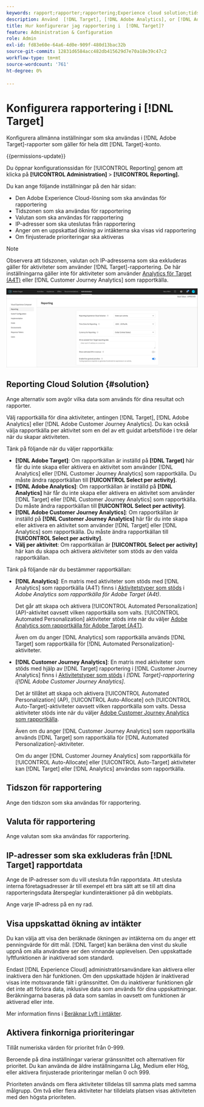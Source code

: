 ```yaml
---
keywords: rapport;rapporter;rapportering;Experience cloud solution;tidszon;tidszon;valuta;exkludera IPs;beräknad ökning av intäkter;ökning av intäkter;finkorniga prioriteringar;finkornig
description: Använd  [!DNL Target], [!DNL Adobe Analytics], or [!DNL Adobe Customer Journey Analytics]  som rapportkälla, ange standardtidszon och standardvalutaformat, lägg till IP-adresser som ska exkluderas från rapporter, med mera.
title: Hur konfigurerar jag rapportering i  [!DNL Target]?
feature: Administration & Configuration
role: Admin
exl-id: fd83e60e-64a6-4d0e-909f-480d13bac32b
source-git-commit: 12831d6584acc482db415629d7e70a18e39c47c2
workflow-type: tm+mt
source-wordcount: '761'
ht-degree: 0%

---
```


# Konfigurera rapportering i [!DNL Target]

Konfigurera allmänna inställningar som ska användas i [!DNL Adobe Target]-rapporter som gäller för hela ditt [!DNL Target]-konto.

{{permissions-update}}

Du öppnar konfigurationssidan för [!UICONTROL Reporting] genom att klicka på **[!UICONTROL Administration]** > **[!UICONTROL Reporting].**

Du kan ange följande inställningar på den här sidan:

* Den Adobe Experience Cloud-lösning som ska användas för rapportering
* Tidszonen som ska användas för rapportering
* Valutan som ska användas för rapportering
* IP-adresser som ska uteslutas från rapportering
* Anger om en uppskattad ökning av intäkterna ska visas vid rapportering
* Om finjusterade prioriteringar ska aktiveras

>[!NOTE]
>
>Observera att tidszonen, valutan och IP-adresserna som ska exkluderas gäller för aktiviteter som använder [!DNL Target]-rapportering. De här inställningarna gäller inte för aktiviteter som använder [Analytics för Target (A4T)](/help/main/c-integrating-target-with-mac/a4t/a4t.md) eller [!DNL Customer Journey Analytics] som rapportkälla.

![Rapporteringssida](/help/main/administrating-target/assets/reporting.png)

## Reporting Cloud Solution {#solution}

Ange alternativ som avgör vilka data som används för dina resultat och rapporter.

Välj rapportkälla för dina aktiviteter, antingen [!DNL Target], [!DNL Adobe Analytics] eller [!DNL Adobe Customer Journey Analytics]. Du kan också välja rapportkälla per aktivitet som en del av ett guidat arbetsflöde i tre delar när du skapar aktiviteten.

Tänk på följande när du väljer rapportkälla:

* **[!DNL Adobe Target]**: Om rapportkällan är inställd på **[!DNL Target]** här får du inte skapa eller aktivera en aktivitet som använder [!DNL Analytics] eller [!DNL Customer Journey Analytics] som rapportkälla. Du måste ändra rapportkällan till **[!UICONTROL Select per activity]**.
* **[!DNL Adobe Analytics]**: Om rapportkällan är inställd på **[!DNL Analytics]** här får du inte skapa eller aktivera en aktivitet som använder [!DNL Target] eller [!DNL Customer Journey Analytics] som rapportkälla. Du måste ändra rapportkällan till **[!UICONTROL Select per activity]**.
* **[!DNL Adobe Customer Journey Analytics]**: Om rapportkällan är inställd på **[!DNL Customer Journey Analytics]** här får du inte skapa eller aktivera en aktivitet som använder [!DNL Target] eller [!DNL Analytics] som rapportkälla. Du måste ändra rapportkällan till **[!UICONTROL Select per activity]**.
* **Välj per aktivitet**: Om rapportkällan är **[!UICONTROL Select per activity]** här kan du skapa och aktivera aktiviteter som stöds av den valda rapportkällan.

Tänk på följande när du bestämmer rapportkällan:

* **[!DNL Analytics]**: En matris med aktiviteter som stöds med [!DNL Analytics] som rapportkälla (A4T) finns i [Aktivitetstyper som stöds](/help/main/c-integrating-target-with-mac/a4t/a4t.md#section_F487896214BF4803AF78C552EF1669AA) i *Adobe Analytics som rapportkälla för Adobe Target (A4t)*.

  Det går att skapa och aktivera [!UICONTROL Automated Personalization] (AP)-aktivitet oavsett vilken rapportkälla som valts. [!UICONTROL Automated Personalization] aktiviteter stöds inte när du väljer [Adobe Analytics som rapportkälla för Adobe Target (A4T)](/help/main/c-integrating-target-with-mac/a4t/a4t.md).

  Även om du anger [!DNL Analytics] som rapportkälla används [!DNL Target] som rapportkälla för [!DNL Automated Personalization]-aktiviteter.

* **[!DNL Customer Journey Analytics]**: En matris med aktiviteter som stöds med hjälp av [!DNL Target] rapportering i [!DNL Customer Journey Analytics] finns i [Aktivitetstyper som stöds](/help/main/c-integrating-target-with-mac/cja/target-reporting-in-cja.md#supported-activities) i *[!DNL Target]-rapportering i[!DNL Adobe Customer Journey Analytics]*.

  Det är tillåtet att skapa och aktivera [!UICONTROL Automated Personalization] (AP), [!UICONTROL Auto-Allocate] och [!UICONTROL Auto-Target]-aktiviteter oavsett vilken rapportkälla som valts. Dessa aktiviteter stöds inte när du väljer [Adobe Customer Journey Analytics som rapportkälla](/help/main/c-integrating-target-with-mac/cja/target-reporting-in-cja.md).

  Även om du anger [!DNL Customer Journey Analytics] som rapportkälla används [!DNL Target] som rapportkälla för [!DNL Automated Personalization]-aktiviteter.

  Om du anger [!DNL Customer Journey Analytics] som rapportkälla för [!UICONTROL Auto-Allocate] eller [!UICONTROL Auto-Target] aktiviteter kan [!DNL Target] eller [!DNL Analytics] användas som rapportkälla.

## Tidszon för rapportering

Ange den tidszon som ska användas för rapportering.

## Valuta för rapportering

Ange valutan som ska användas för rapportering.

## IP-adresser som ska exkluderas från [!DNL Target] rapportdata

Ange de IP-adresser som du vill utesluta från rapportdata. Att utesluta interna företagsadresser är till exempel ett bra sätt att se till att dina rapporteringsdata återspeglar kundinteraktioner på din webbplats.

Ange varje IP-adress på en ny rad.

## Visa uppskattad ökning av intäkter

Du kan välja att visa den beräknade ökningen av intäkterna om du anger ett penningvärde för ditt mål. [!DNL Target] kan beräkna den vinst du skulle uppnå om alla användare ser den vinnande upplevelsen. Den uppskattade lyftfunktionen är inaktiverad som standard.

Endast [!DNL Experience Cloud] administratörsanvändare kan aktivera eller inaktivera den här funktionen. Om den uppskattade höjden är inaktiverad visas inte motsvarande fält i gränssnittet. Om du inaktiverar funktionen går det inte att förlora data, inklusive data som används för dina uppskattningar. Beräkningarna baseras på data som samlas in oavsett om funktionen är aktiverad eller inte.

Mer information finns i [Beräknar Lyft i intäkter](/help/main/administrating-target/r-target-account-preferences/estimating-lift-in-revenue.md).

## Aktivera finkorniga prioriteringar

Tillåt numeriska värden för prioritet från 0-999.

Beroende på dina inställningar varierar gränssnittet och alternativen för prioritet. Du kan använda de äldre inställningarna Låg, Medium eller Hög, eller aktivera finjusterade prioriteringar mellan 0 och 999.

Prioriteten används om flera aktiviteter tilldelas till samma plats med samma målgrupp. Om två eller flera aktiviteter har tilldelats platsen visas aktiviteten med den högsta prioriteten.
